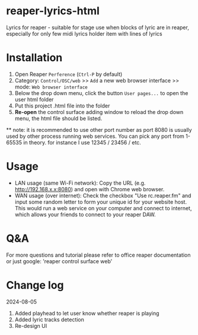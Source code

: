 # reaper-lyrics-html
Lyrics for reaper - suitable for stage use when blocks of lyric are in reaper, especially for only few midi lyrics holder item with lines of lyrics


# Installation
1. Open Reaper `Perference` (`Ctrl-P` by default)
2. Category: `Control/OSC/web` >> `Add` a new web browser interface >> mode: `Web browser interface`
3. Below the drop down menu, click the button `User pages...` to open the user html folder
4. Put this project .html file into the folder
5. **Re-open** the control surface adding window to reload the drop down menu, the html file should be listed.

** note: it is recommended to use other port number as port 8080 is usually used by other process running web services. You can pick any port from 1-65535 in theory. for instance I use 12345 / 23456 / etc.


# Usage
- LAN usage (same Wi-Fi network): Copy the URL (e.g. http://192.168.x.x:8080) and open with Chrome web browser.
- WAN usage (over internet): Check the checkbox "Use rc.reaper.fm" and input some random letter to form your unique id for your website host. This would run a web service on your computer and connect to internet, which allows your friends to connect to your reaper DAW.


 # Q&A

 For more questions and tutorial please refer to office reaper documentation or just google: 'reaper control surface web'


# Change log

2024-08-05
1. Added playhead to let user know whether reaper is playing
2. Added lyric tracks detection
3. Re-design UI
